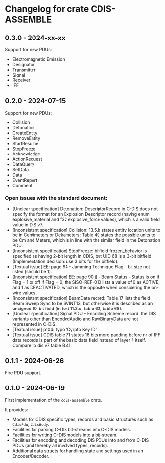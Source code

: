 # Changelog for crate CDIS-ASSEMBLE

## 0.3.0 - 2024-xx-xx

Support for new PDUs:
- Electromagnetic Emission
- Designator
- Transmitter
- Signal
- Receiver
- IFF

## 0.2.0 - 2024-07-15

Support for new PDUs:
- Collision
- Detonation
- CreateEntity
- RemoveEntity
- StartResume
- StopFreeze
- Acknowledge
- ActionRequest
- DataQuery
- SetData
- Data
- EventReport
- Comment

### Open issues with the standard document:
- [Unclear specification] Detonation: DescriptorRecord in C-DIS does not specify the format for an Explosion Descriptor record (having enum explosive_material and f32 explosive_force values), which is a valid field value in DIS v7.
- [Inconsistent specification] Collision: 13.5.b states entity location units to be in Centimeters or Dekameters; Table 49 states the possible units to be Cm and Meters, which is in line with the similar field in the Detonation PDU.
- [Inconsistent specification] StopFreeze: bitfield frozen_behavior is specified as having 2-bit length in CDIS, but UID 68 is a 3-bit bitfield (Implementation decision: use 3 bits for the bitfield).
- [Textual issue] EE: page 94 - Jamming Technique Flag - bit size not listed (should be 1).
- [Inconsistent specification] EE: page 90 j) - Beam Status - Status is on if Flag = 1 or off if Flag = 0; the SISO-REF-010 lists a value of 0 as ACTIVE, and 1 as DEACTIVATED, which is the opposite when considering the on-wire values.
- [Inconsistent specification] BeamData record: Table 17 lists the field Beam Sweep Sync to be SVINT13, but otherwise it is described as an unsigned 10-bit field (in text 11.3.e, table 62, table 68).
- [Unclear specification] Signal PDU - Encoding Scheme record: the DIS variants other than EncodedAudio and RawBinaryData are not represented in C-DIS.
- [Textual issue] p104: typo 'Cyrpto Key ID'
- [Textual issue] CDIS table 71 states 16 bits more padding before nr of IFF data records is part of the basic data field instead of layer 4 itself. Compare to dis v7 table B.41.

## 0.1.1 - 2024-06-26

Fire PDU support.

## 0.1.0 - 2024-06-19

First implementation of the `cdis-assemble` crate.

It provides:
- Models for CDIS specific types, records and basic structures such as `CdisPdu`, `CdisBody`.
- Facilities for parsing C-DIS bit-streams into C-DIS models.
- Facilities for writing C-DIS models into a bit-stream.
- Facilities for encoding and decoding DIS PDUs into and from C-DIS PDUs (and thereby all involved types, records).
- Additional data structs for handling state and settings used in an Encoder/Decoder.